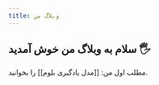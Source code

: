 ```yaml
---
title: وبلاگ من
---
```


## سلام به وبلاگ من خوش آمدید 🖐

مطلب اول من: [[مدل یادگیری بلوم]] را بخوانید.